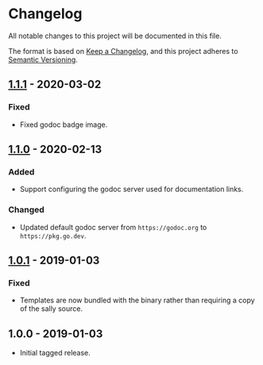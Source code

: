 # Changelog
All notable changes to this project will be documented in this file.

The format is based on [Keep a Changelog](https://keepachangelog.com/en/1.0.0/),
and this project adheres to [Semantic Versioning](https://semver.org/spec/v2.0.0.html).

## [1.1.1] - 2020-03-02
### Fixed
- Fixed godoc badge image.

## [1.1.0] - 2020-02-13
### Added
- Support configuring the godoc server used for documentation links.

### Changed
- Updated default godoc server from `https://godoc.org` to `https://pkg.go.dev`.

## [1.0.1] - 2019-01-03
### Fixed
- Templates are now bundled with the binary rather than requiring a copy of the
  sally source.

## 1.0.0 - 2019-01-03

- Initial tagged release.

[1.1.1]: https://github.com/uber-go/sally/compare/v1.1.0...v1.1.1
[1.1.0]: https://github.com/uber-go/sally/compare/v1.0.1...v1.1.0
[1.0.1]: https://github.com/uber-go/sally/compare/v1.0.0...v1.0.1
